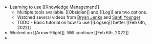 - Learning to use [[Knowledge Management]]
	- Multiple tools available. [[Obsidian]] and [[Log]] are two options.
	- Watched several videos from [Bryan Jenks](https://www.youtube.com/watch?v=43PKm0TfyNk) and [Santi Younger](https://www.youtube.com/watch?v=WpnbSWt_mgM&t=0s)
	- TODO - Basic tutorial on how to use [[Logseq]] better [[Feb 6th, 2022]]
- Worked on [[Arrow-Flight]]. Will continue [[Feb 6th, 2022]]
-